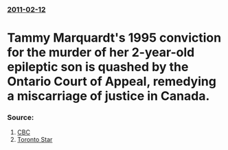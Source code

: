 ### [2011-02-12](/news/2011/02/12/index.md)

# Tammy Marquardt's 1995 conviction for the murder of her 2-year-old epileptic son is quashed by the Ontario Court of Appeal, remedying a miscarriage of justice in Canada. 




### Source:

1. [CBC](http://www.cbc.ca/canada/toronto/story/2011/02/10/tammy-marquardt-court546.html)
2. [Toronto Star](http://www.thestar.com/news/article/936281--15-years-later-court-overturns-child-murder-conviction)
